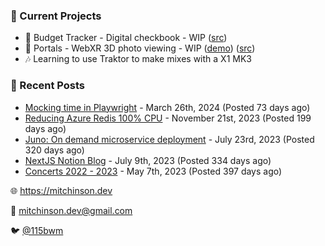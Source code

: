 ### 📌 Current Projects
- 💸 Budget Tracker - Digital checkbook - WIP ([src](https://github.com/bmitchinson/budget-entry))
- 📸 Portals - WebXR 3D photo viewing - WIP ([demo](https://portals.mitchinson.dev/)) ([src](https://github.com/bmitchinson/vr-jpg-viewer-webxr))
- 🎶 Learning to use Traktor to make mixes with a X1 MK3

### 📝 Recent Posts

- [Mocking time in Playwright](https://blog.mitchinson.dev/playwright-mock-time) - March 26th, 2024 (Posted 73 days ago)
- [Reducing Azure Redis 100% CPU](https://blog.mitchinson.dev/redis-cpu) - November 21st, 2023 (Posted 199 days ago)
- [Juno: On demand microservice deployment](https://blog.mitchinson.dev/juno) - July 23rd, 2023 (Posted 320 days ago)
- [NextJS Notion Blog](https://blog.mitchinson.dev/blog-2023) - July 9th, 2023 (Posted 334 days ago)
- [Concerts 2022 - 2023](https://blog.mitchinson.dev/concerts-2023) - May 7th, 2023 (Posted 397 days ago)

🌐 https://mitchinson.dev

💌 mitchinson.dev@gmail.com

🐦 [@115bwm](https://twitter.com/115bwm)